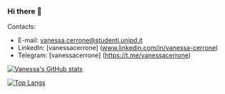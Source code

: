 ### Hi there 👋


Contacts:
* E-mail: vanessa.cerrone@studenti.unipd.it
* LinkedIn: [vanessacerrone] (www.linkedin.com/in/vanessa-cerrone)
* Telegram: [vanessacerrone] (https://t.me/vanessacerrone)

[![Vanessa's GitHub stats](https://github-readme-stats.vercel.app/api?username=vanessacerrone&show_icons=true&theme=radical)](https://github.com/vanessacerrone/github-readme-stats)

[![Top Langs](https://github-readme-stats.vercel.app/api/top-langs/?username=vanessacerrone&show_icons=true&theme=radical)](https://github.com/vanessacerrone/github-readme-stats)
<!--


**vanessacerrone/vanessacerrone** is a ✨ _special_ ✨ repository because its `README.md` (this file) appears on your GitHub profile.

Here are some ideas to get you started:

- 🔭 I’m currently working on ...
- 🌱 I’m currently learning ...
- 👯 I’m looking to collaborate on ...
- 🤔 I’m looking for help with ...
- 💬 Ask me about ...
- 📫 How to reach me: ...
- 😄 Pronouns: ...
- ⚡ Fun fact: ...
-->
